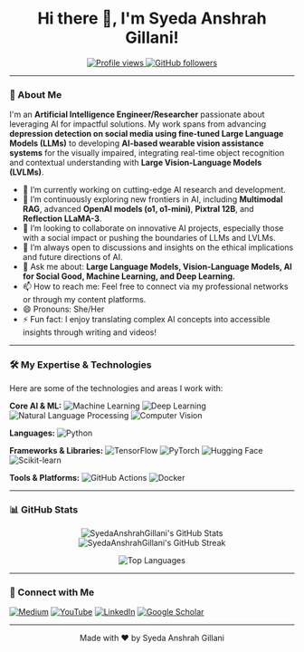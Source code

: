 <h1 align="center">Hi there 👋, I'm Syeda Anshrah Gillani!</h1>

<p align="center">
  <a href="https://github.com/SyedaAnshrahGillani">
    <img src="https://komarev.com/ghpvc/?username=SyedaAnshrahGillani&color=blue" alt="Profile views" />
  </a>
  <a href="https://github.com/SyedaAnshrahGillani?tab=followers">
    <img src="https://img.shields.io/github/followers/SyedaAnshrahGillani?style=social" alt="GitHub followers" />
  </a>
</p>

---

### 🚀 About Me

I'm an **Artificial Intelligence Engineer/Researcher** passionate about leveraging AI for impactful solutions. My work spans from advancing **depression detection on social media using fine-tuned Large Language Models (LLMs)** to developing **AI-based wearable vision assistance systems** for the visually impaired, integrating real-time object recognition and contextual understanding with **Large Vision-Language Models (LVLMs)**.

- 🔭 I’m currently working on cutting-edge AI research and development.
- 🌱 I’m continuously exploring new frontiers in AI, including **Multimodal RAG**, advanced **OpenAI models (o1, o1-mini)**, **Pixtral 12B**, and **Reflection LLaMA-3**.
- 👯 I’m looking to collaborate on innovative AI projects, especially those with a social impact or pushing the boundaries of LLMs and LVLMs.
- 🤔 I’m always open to discussions and insights on the ethical implications and future directions of AI.
- 💬 Ask me about: **Large Language Models, Vision-Language Models, AI for Social Good, Machine Learning, and Deep Learning.**
- 📫 How to reach me: Feel free to connect via my professional networks or through my content platforms.
- 😄 Pronouns: She/Her
- ⚡ Fun fact: I enjoy translating complex AI concepts into accessible insights through writing and videos!

---

### 🛠️ My Expertise & Technologies

Here are some of the technologies and areas I work with:

**Core AI & ML:**
![Machine Learning](https://img.shields.io/badge/Machine%20Learning-005C99?style=for-the-badge&logo=tensorflow&logoColor=white)
![Deep Learning](https://img.shields.io/badge/Deep%20Learning-FF6700?style=for-the-badge&logo=pytorch&logoColor=white)
![Natural Language Processing](https://img.shields.io/badge/NLP-4285F4?style=for-the-badge&logo=google&logoColor=white)
![Computer Vision](https://img.shields.io/badge/Computer%20Vision-007ACC?style=for-the-badge&logo=opencv&logoColor=white)

**Languages:**
![Python](https://img.shields.io/badge/Python-3776AB?style=for-the-badge&logo=python&logoColor=white)
<!-- Add more languages if applicable -->

**Frameworks & Libraries:**
![TensorFlow](https://img.shields.io/badge/TensorFlow-FF6F00?style=for-the-badge&logo=tensorflow&logoColor=white)
![PyTorch](https://img.shields.io/badge/PyTorch-EE4C2C?style=for-the-badge&logo=pytorch&logoColor=white)
![Hugging Face](https://img.shields.io/badge/Hugging%20Face-FFD21C?style=for-the-badge&logo=huggingface&logoColor=black)
![Scikit-learn](https://img.shields.io/badge/scikit--learn-F7931E?style=for-the-badge&logo=scikit-learn&logoColor=white)
<!-- Add more frameworks/libraries -->

**Tools & Platforms:**
![GitHub Actions](https://img.shields.io/badge/GitHub%20Actions-2671E5?style=for-the-badge&logo=github-actions&logoColor=white)
![Docker](https://img.shields.io/badge/Docker-2496ED?style=for-the-badge&logo=docker&logoColor=white)
<!-- Add more tools/platforms -->

---

### 📊 GitHub Stats

<p align="center">
  <img src="https://github-readme-stats.vercel.app/api?username=SyedaAnshrahGillani&show_icons=true&theme=radical&hide_border=true" alt="SyedaAnshrahGillani's GitHub Stats" />
  <img src="https://github-readme-streak-stats.herokuapp.com/?user=SyedaAnshrahGillani&theme=radical&hide_border=true" alt="SyedaAnshrahGillani's GitHub Streak" />
</p>

<p align="center">
  <img src="https://github-readme-stats.vercel.app/api/top-langs/?username=SyedaAnshrahGillani&layout=compact&theme=radical&hide_border=true" alt="Top Languages" />
</p>

---



### 🤝 Connect with Me

[![Medium](https://img.shields.io/badge/Medium-12100E?style=for-the-badge&logo=medium&logoColor=white)](https://medium.com/@syedaanshrah16)
[![YouTube](https://img.shields.io/badge/YouTube-FF0000?style=for-the-badge&logo=youtube&logoColor=white)](https://www.youtube.com/@SyedaAnshrahGillani)
[![LinkedIn](https://img.shields.io/badge/LinkedIn-0077B5?style=for-the-badge&logo=linkedin&logoColor=white)](https://www.linkedin.com/in/syeda-anshrah-gillani-788204263/)
[![Google Scholar](https://img.shields.io/badge/Google%20Scholar-4285F4?style=for-the-badge&logo=google-scholar&logoColor=white)](https://scholar.google.com/citations?user=OFnkXDQAAAAJ&hl=en)

---

<p align="center">
  Made with ❤️ by Syeda Anshrah Gillani
</p>